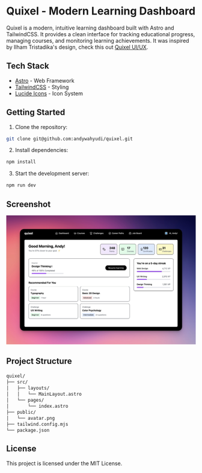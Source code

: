 # Quixel - Modern Learning Dashboard

Quixel is a modern, intuitive learning dashboard built with Astro and TailwindCSS. It provides a clean interface for tracking educational progress, managing courses, and monitoring learning achievements.
It was inspired by Ilham Tristadika's design, check this out [Quixel UI/UX](https://dribbble.com/shots/25621688-Quixel-UI-UX-Learning-Dashboard).

## Tech Stack
- [Astro](https://astro.build) - Web Framework
- [TailwindCSS](https://tailwindcss.com) - Styling
- [Lucide Icons](https://lucide.dev) - Icon System

## Getting Started
1. Clone the repository:
```bash
git clone git@github.com:andywahyudi/quixel.git
```
2. Install dependencies:
```bash
npm install
```
3. Start the development server:
```bash
npm run dev
```
## Screenshot
![Quixel Dashboard](https://github.com/andywahyudi/quixel/blob/main/public/screenshot.jpg)

## Project Structure
```
quixel/
├── src/
│   ├── layouts/
│   │   └── MainLayout.astro
│   └── pages/
│       └── index.astro
├── public/
│   └── avatar.png
├── tailwind.config.mjs
└── package.json
```

## License

This project is licensed under the MIT License.